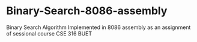 # Binary-Search-8086-assembly
Binary Search Algorithm Implemented in 8086 assembly as an assignment of sessional course CSE 316 BUET
